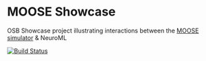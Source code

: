 # MOOSE Showcase

OSB Showcase project illustrating interactions between the [MOOSE simulator](http://moose.sourceforge.net) &amp; NeuroML

[![Build Status](https://travis-ci.org/OpenSourceBrain/MOOSEShowcase.svg?branch=master)](https://travis-ci.org/OpenSourceBrain/MOOSEShowcase)

